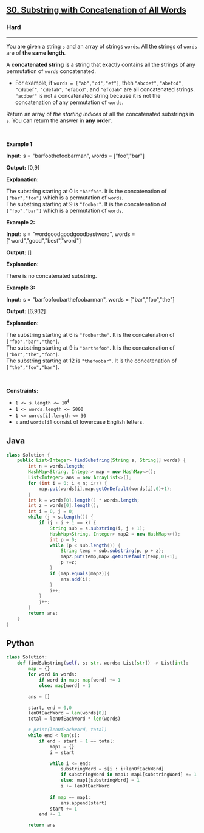 <h2><a href="https://leetcode.com/problems/substring-with-concatenation-of-all-words">30. Substring with Concatenation of All Words</a></h2><h3>Hard</h3><hr><p>You are given a string <code>s</code> and an array of strings <code>words</code>. All the strings of <code>words</code> are of <strong>the same length</strong>.</p>

<p>A <strong>concatenated string</strong> is a string that exactly contains all the strings of any permutation of <code>words</code> concatenated.</p>

<ul>
	<li>For example, if <code>words = [&quot;ab&quot;,&quot;cd&quot;,&quot;ef&quot;]</code>, then <code>&quot;abcdef&quot;</code>, <code>&quot;abefcd&quot;</code>, <code>&quot;cdabef&quot;</code>, <code>&quot;cdefab&quot;</code>, <code>&quot;efabcd&quot;</code>, and <code>&quot;efcdab&quot;</code> are all concatenated strings. <code>&quot;acdbef&quot;</code> is not a concatenated string because it is not the concatenation of any permutation of <code>words</code>.</li>
</ul>

<p>Return an array of <em>the starting indices</em> of all the concatenated substrings in <code>s</code>. You can return the answer in <strong>any order</strong>.</p>

<p>&nbsp;</p>
<p><strong class="example">Example 1:</strong></p>

<div class="example-block">
<p><strong>Input:</strong> <span class="example-io">s = &quot;barfoothefoobarman&quot;, words = [&quot;foo&quot;,&quot;bar&quot;]</span></p>

<p><strong>Output:</strong> <span class="example-io">[0,9]</span></p>

<p><strong>Explanation:</strong></p>

<p>The substring starting at 0 is <code>&quot;barfoo&quot;</code>. It is the concatenation of <code>[&quot;bar&quot;,&quot;foo&quot;]</code> which is a permutation of <code>words</code>.<br />
The substring starting at 9 is <code>&quot;foobar&quot;</code>. It is the concatenation of <code>[&quot;foo&quot;,&quot;bar&quot;]</code> which is a permutation of <code>words</code>.</p>
</div>

<p><strong class="example">Example 2:</strong></p>

<div class="example-block">
<p><strong>Input:</strong> <span class="example-io">s = &quot;wordgoodgoodgoodbestword&quot;, words = [&quot;word&quot;,&quot;good&quot;,&quot;best&quot;,&quot;word&quot;]</span></p>

<p><strong>Output:</strong> <span class="example-io">[]</span></p>

<p><strong>Explanation:</strong></p>

<p>There is no concatenated substring.</p>
</div>

<p><strong class="example">Example 3:</strong></p>

<div class="example-block">
<p><strong>Input:</strong> <span class="example-io">s = &quot;barfoofoobarthefoobarman&quot;, words = [&quot;bar&quot;,&quot;foo&quot;,&quot;the&quot;]</span></p>

<p><strong>Output:</strong> <span class="example-io">[6,9,12]</span></p>

<p><strong>Explanation:</strong></p>

<p>The substring starting at 6 is <code>&quot;foobarthe&quot;</code>. It is the concatenation of <code>[&quot;foo&quot;,&quot;bar&quot;,&quot;the&quot;]</code>.<br />
The substring starting at 9 is <code>&quot;barthefoo&quot;</code>. It is the concatenation of <code>[&quot;bar&quot;,&quot;the&quot;,&quot;foo&quot;]</code>.<br />
The substring starting at 12 is <code>&quot;thefoobar&quot;</code>. It is the concatenation of <code>[&quot;the&quot;,&quot;foo&quot;,&quot;bar&quot;]</code>.</p>
</div>

<p>&nbsp;</p>
<p><strong>Constraints:</strong></p>

<ul>
	<li><code>1 &lt;= s.length &lt;= 10<sup>4</sup></code></li>
	<li><code>1 &lt;= words.length &lt;= 5000</code></li>
	<li><code>1 &lt;= words[i].length &lt;= 30</code></li>
	<li><code>s</code> and <code>words[i]</code> consist of lowercase English letters.</li>
</ul>

## Java
```java
class Solution {
    public List<Integer> findSubstring(String s, String[] words) {
        int n = words.length;
        HashMap<String, Integer> map = new HashMap<>();
        List<Integer> ans = new ArrayList<>();
        for (int i = 0; i < n; i++) {
            map.put(words[i],map.getOrDefault(words[i],0)+1);
        }
        int k = words[0].length() * words.length;
        int z = words[0].length();
        int i = 0, j = 0;
        while (j < s.length()) {
            if (j - i + 1 == k) {
                String sub = s.substring(i, j + 1);
                HashMap<String, Integer> map2 = new HashMap<>();
                int p = 0;
                while (p < sub.length()) {
                    String temp = sub.substring(p, p + z);
                    map2.put(temp,map2.getOrDefault(temp,0)+1);
                    p +=z;
                }
                if (map.equals(map2)){
                    ans.add(i);
                }
                i++;
            }
            j++;
        }
        return ans;
    }
}
```

## Python
```python
class Solution:
    def findSubstring(self, s: str, words: List[str]) -> List[int]:
        map = {}
        for word in words:
            if word in map: map[word] += 1
            else: map[word] = 1

        ans = []

        start, end = 0,0
        lenOfEachWord = len(words[0])
        total = lenOfEachWord * len(words)

        # print(lenOfEachWord, total)
        while end < len(s):
            if end - start + 1 == total:
                map1 = {}
                i = start

                while i <= end:
                    substringWord = s[i : i+lenOfEachWord]
                    if substringWord in map1: map1[substringWord] += 1
                    else: map1[substringWord] = 1
                    i += lenOfEachWord
               
                if map == map1: 
                    ans.append(start)
                start += 1
            end += 1

        return ans
```
